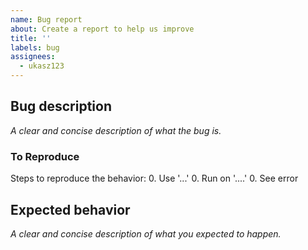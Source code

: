 ```yaml
---
name: Bug report
about: Create a report to help us improve
title: ''
labels: bug
assignees:
  - ukasz123
---
```


## Bug description

*A clear and concise description of what the bug is.*

### To Reproduce

Steps to reproduce the behavior:
0. Use '...'
0. Run on '....'
0. See error

## Expected behavior

*A clear and concise description of what you expected to happen.*
